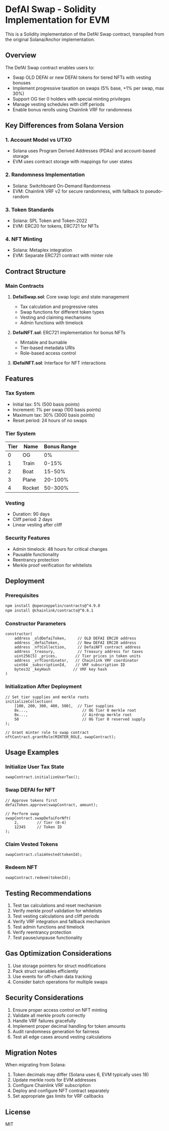 # DefAI Swap - Solidity Implementation for EVM

This is a Solidity implementation of the DefAI Swap contract, transpiled from the original Solana/Anchor implementation.

## Overview

The DefAI Swap contract enables users to:
- Swap OLD DEFAI or new DEFAI tokens for tiered NFTs with vesting bonuses
- Implement progressive taxation on swaps (5% base, +1% per swap, max 30%)
- Support OG tier 0 holders with special minting privileges
- Manage vesting schedules with cliff periods
- Enable bonus rerolls using Chainlink VRF for randomness

## Key Differences from Solana Version

### 1. Account Model vs UTXO
- Solana uses Program Derived Addresses (PDAs) and account-based storage
- EVM uses contract storage with mappings for user states

### 2. Randomness Implementation
- Solana: Switchboard On-Demand Randomness
- EVM: Chainlink VRF v2 for secure randomness, with fallback to pseudo-random

### 3. Token Standards
- Solana: SPL Token and Token-2022
- EVM: ERC20 for tokens, ERC721 for NFTs

### 4. NFT Minting
- Solana: Metaplex integration
- EVM: Separate ERC721 contract with minter role

## Contract Structure

### Main Contracts

1. **DefaiSwap.sol**: Core swap logic and state management
   - Tax calculation and progressive rates
   - Swap functions for different token types
   - Vesting and claiming mechanisms
   - Admin functions with timelock

2. **DefaiNFT.sol**: ERC721 implementation for bonus NFTs
   - Mintable and burnable
   - Tier-based metadata URIs
   - Role-based access control

3. **IDefaiNFT.sol**: Interface for NFT interactions

## Features

### Tax System
- Initial tax: 5% (500 basis points)
- Increment: 1% per swap (100 basis points)
- Maximum tax: 30% (3000 basis points)
- Reset period: 24 hours of no swaps

### Tier System
| Tier | Name   | Bonus Range |
|------|--------|-------------|
| 0    | OG     | 0%          |
| 1    | Train  | 0-15%       |
| 2    | Boat   | 15-50%      |
| 3    | Plane  | 20-100%     |
| 4    | Rocket | 50-300%     |

### Vesting
- Duration: 90 days
- Cliff period: 2 days
- Linear vesting after cliff

### Security Features
- Admin timelock: 48 hours for critical changes
- Pausable functionality
- Reentrancy protection
- Merkle proof verification for whitelists

## Deployment

### Prerequisites
```bash
npm install @openzeppelin/contracts@^4.9.0
npm install @chainlink/contracts@^0.6.1
```

### Constructor Parameters
```solidity
constructor(
    address _oldDefaiToken,     // OLD DEFAI ERC20 address
    address _defaiToken,        // New DEFAI ERC20 address
    address _nftCollection,     // DefaiNFT contract address
    address _treasury,          // Treasury address for taxes
    uint256[5] _prices,        // Tier prices in token units
    address _vrfCoordinator,   // Chainlink VRF coordinator
    uint64 _subscriptionId,    // VRF subscription ID
    bytes32 _keyHash          // VRF key hash
)
```

### Initialization After Deployment
```solidity
// Set tier supplies and merkle roots
initializeCollection(
    [100, 200, 300, 400, 500],  // Tier supplies
    0x...,                        // OG Tier 0 merkle root
    0x...,                        // Airdrop merkle root
    50                            // OG Tier 0 reserved supply
);

// Grant minter role to swap contract
nftContract.grantRole(MINTER_ROLE, swapContract);
```

## Usage Examples

### Initialize User Tax State
```solidity
swapContract.initializeUserTax();
```

### Swap DEFAI for NFT
```solidity
// Approve tokens first
defaiToken.approve(swapContract, amount);

// Perform swap
swapContract.swapDefaiForNft(
    2,        // Tier (0-4)
    12345     // Token ID
);
```

### Claim Vested Tokens
```solidity
swapContract.claimVested(tokenId);
```

### Redeem NFT
```solidity
swapContract.redeem(tokenId);
```

## Testing Recommendations

1. Test tax calculations and reset mechanism
2. Verify merkle proof validation for whitelists
3. Test vesting calculations and cliff periods
4. Verify VRF integration and fallback mechanism
5. Test admin functions and timelock
6. Verify reentrancy protection
7. Test pause/unpause functionality

## Gas Optimization Considerations

1. Use storage pointers for struct modifications
2. Pack struct variables efficiently
3. Use events for off-chain data tracking
4. Consider batch operations for multiple swaps

## Security Considerations

1. Ensure proper access control on NFT minting
2. Validate all merkle proofs correctly
3. Handle VRF failures gracefully
4. Implement proper decimal handling for token amounts
5. Audit randomness generation for fairness
6. Test all edge cases around vesting calculations

## Migration Notes

When migrating from Solana:
1. Token decimals may differ (Solana uses 6, EVM typically uses 18)
2. Update merkle roots for EVM addresses
3. Configure Chainlink VRF subscription
4. Deploy and configure NFT contract separately
5. Set appropriate gas limits for VRF callbacks

## License

MIT